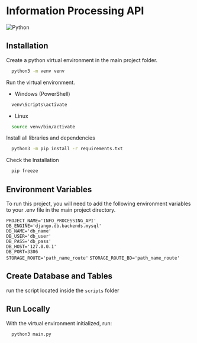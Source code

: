 # Information Processing API

![Python](https://img.shields.io/badge/Python-3.10.6-blue.svg)


## Installation

Create a python virtual environment in the main project folder.

```bash
  python3 -m venv venv
```

Run the virtual environment.

- Windows (PowerShell)
```bash
  venv\Scripts\activate
```

- Linux
```bash
  source venv/bin/activate
```

Install all libraries and dependencies

```bash
  python3 -m pip install -r requirements.txt
```

Check the Installation

```bash
  pip freeze
```

## Environment Variables

To run this project, you will need to add the following environment variables to your .env file in the main project directory.

`PROJECT_NAME='INFO_PROCESSING_API'`  
`DB_ENGINE='django.db.backends.mysql'`  
`DB_NAME='db_name'`  
`DB_USER='db_user'`  
`DB_PASS='db_pass'`  
`DB_HOST='127.0.0.1'`  
`DB_PORT=3306`  
`STORAGE_ROUTE='path_name_route'`
`STORAGE_ROUTE_BD='path_name_route'`

## Create Database and Tables

run the script located inside the `scripts` folder

## Run Locally

With the virtual environment initialized, run:

```bash
  python3 main.py
```
